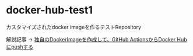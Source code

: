 # docker-hub-test1
カスタマイズされたdocker imageを作るテストRepository

解説記事 → [独自のDockerImageを作成して、GitHub ActionsからDocker Hubにpushする](https://ayousanz.hatenadiary.jp/entry/2023/12/02/184936)
